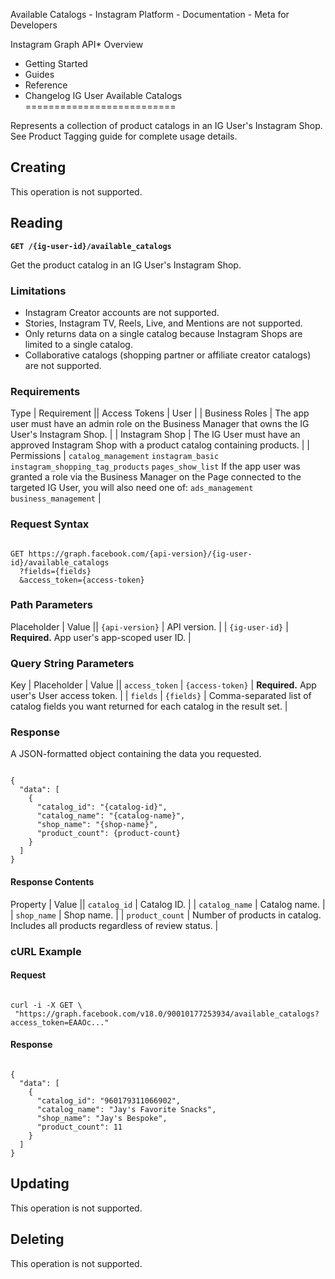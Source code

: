 
Available Catalogs - Instagram Platform - Documentation - Meta for Developers










Instagram Graph API* Overview
* Getting Started
* Guides
* Reference
* Changelog
IG User Available Catalogs
==========================


Represents a collection of product catalogs in an IG User's Instagram Shop. See Product Tagging guide for complete usage details.


Creating
--------


This operation is not supported.


Reading
-------


**`GET /{ig-user-id}/available_catalogs`**


Get the product catalog in an IG User's Instagram Shop.


### Limitations


* Instagram Creator accounts are not supported.
* Stories, Instagram TV, Reels, Live, and Mentions are not supported.
* Only returns data on a single catalog because Instagram Shops are limited to a single catalog.
* Collaborative catalogs (shopping partner or affiliate creator catalogs) are not supported.


### Requirements




 Type | Requirement || Access Tokens | User |
| Business Roles | The app user must have an admin role on the Business Manager that owns the IG User's Instagram Shop. |
| Instagram Shop | The IG User must have an approved Instagram Shop with a product catalog containing products. |
| Permissions | `catalog_management`
`instagram_basic`
`instagram_shopping_tag_products`
`pages_show_list`
If the app user was granted a role via the Business Manager on the Page connected to the targeted IG User, you will also need one of:
`ads_management`
`business_management` |

### Request Syntax



```

GET https://graph.facebook.com/{api-version}/{ig-user-id}/available_catalogs
  ?fields={fields}
  &access_token={access-token}
```
### Path Parameters




 Placeholder | Value || `{api-version}` | API version. |
| `{ig-user-id}` | **Required.** App user's app-scoped user ID. |

### Query String Parameters




 Key | Placeholder | Value || `access_token` | `{access-token}` | **Required.** App user's User access token. |
| `fields` | `{fields}` | Comma-separated list of catalog fields you want returned for each catalog in the result set. |

### Response


A JSON-formatted object containing the data you requested.



```

{
  "data": [
    {
      "catalog_id": "{catalog-id}",
      "catalog_name": "{catalog-name}",
      "shop_name": "{shop-name}",
      "product_count": {product-count}
    }
  ]
}
```
#### Response Contents




 Property | Value || `catalog_id` | Catalog ID. |
| `catalog_name` | Catalog name. |
| `shop_name` | Shop name. |
| `product_count` | Number of products in catalog. Includes all products regardless of review status. |

### cURL Example


#### Request



```

curl -i -X GET \
 "https://graph.facebook.com/v18.0/90010177253934/available_catalogs?access_token=EAAOc..."
```
#### Response



```

{
  "data": [
    {
      "catalog_id": "960179311066902",
      "catalog_name": "Jay's Favorite Snacks",
      "shop_name": "Jay's Bespoke",
      "product_count": 11
    }
  ]
}
```
Updating
--------


This operation is not supported.


Deleting
--------


This operation is not supported.







































 
